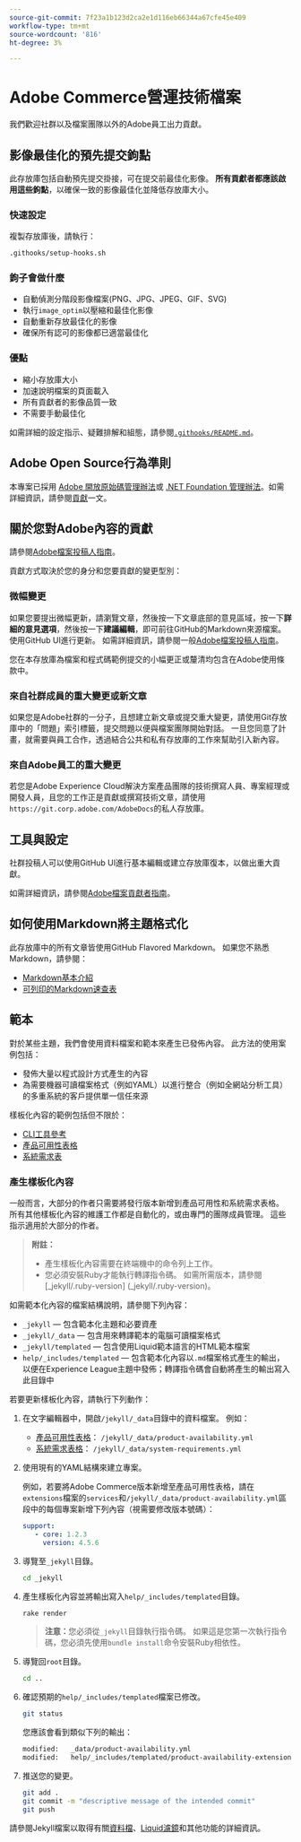 ```yaml
---
source-git-commit: 7f23a1b123d2ca2e1d116eb66344a67cfe45e409
workflow-type: tm+mt
source-wordcount: '816'
ht-degree: 3%

---
```

# Adobe Commerce營運技術檔案

我們歡迎社群以及檔案團隊以外的Adobe員工出力貢獻。

## 影像最佳化的預先提交鉤點

此存放庫包括自動預先提交掛接，可在提交前最佳化影像。 **所有貢獻者都應該啟用這些鉤點**，以確保一致的影像最佳化並降低存放庫大小。

### 快速設定

複製存放庫後，請執行：

```bash
.githooks/setup-hooks.sh
```

### 鉤子會做什麼

- 自動偵測分階段影像檔案(PNG、JPG、JPEG、GIF、SVG)
- 執行`image_optim`以壓縮和最佳化影像
- 自動重新存放最佳化的影像
- 確保所有認可的影像都已適當最佳化

### 優點

- 縮小存放庫大小
- 加速說明檔案的頁面載入
- 所有貢獻者的影像品質一致
- 不需要手動最佳化

如需詳細的設定指示、疑難排解和組態，請參閱[`.githooks/README.md`](.githooks/README.md)。

## Adobe Open Source行為準則

本專案已採用 [Adobe 開放原始碼管理辦法](code-of-conduct.md)或 [.NET Foundation 管理辦法](https://dotnetfoundation.org/code-of-conduct)。如需詳細資訊，請參閱[貢獻](contributing.md)一文。

## 關於您對Adobe內容的貢獻

請參閱[Adobe檔案投稿人指南](https://experienceleague.adobe.com/docs/contributor/contributor-guide/introduction.html?lang=zh-Hant)。

貢獻方式取決於您的身分和您要貢獻的變更型別：

### 微幅變更

如果您要提出微幅更新，請瀏覽文章，然後按一下文章底部的意見區域，按一下&#x200B;**詳細的意見選項**，然後按一下&#x200B;**建議編輯**，即可前往GitHub的Markdown來源檔案。 使用GitHub UI進行更新。 如需詳細資訊，請參閱一般[Adobe檔案投稿人指南](https://experienceleague.adobe.com/docs/contributor/contributor-guide/introduction.html?lang=zh-Hant)。

您在本存放庫為檔案和程式碼範例提交的小幅更正或釐清均包含在Adobe使用條款中。

### 來自社群成員的重大變更或新文章

如果您是Adobe社群的一分子，且想建立新文章或提交重大變更，請使用Git存放庫中的「問題」索引標籤，提交問題以便與檔案團隊開始對話。 一旦您同意了計畫，就需要與員工合作，透過結合公共和私有存放庫的工作來幫助引入新內容。

### 來自Adobe員工的重大變更

若您是Adobe Experience Cloud解決方案產品團隊的技術撰寫人員、專案經理或開發人員，且您的工作正是貢獻或撰寫技術文章，請使用`https://git.corp.adobe.com/AdobeDocs`的私人存放庫。

<!--Employees from other parts of the Adobe world should use the public repo for minor updates.-->

## 工具與設定

社群投稿人可以使用GitHub UI進行基本編輯或建立存放庫復本，以做出重大貢獻。

如需詳細資訊，請參閱[Adobe檔案貢獻者指南](https://experienceleague.adobe.com/docs/contributor/contributor-guide/introduction.html?lang=zh-Hant)。

## 如何使用Markdown將主題格式化

此存放庫中的所有文章皆使用GitHub Flavored Markdown。 如果您不熟悉Markdown，請參閱：

- [Markdown基本介紹](https://help.github.com/articles/getting-started-with-writing-and-formatting-on-github/)
- [可列印的Markdown速查表](https://guides.github.com/pdfs/markdown-cheatsheet-online.pdf)

## 範本

對於某些主題，我們會使用資料檔案和範本來產生已發佈內容。 此方法的使用案例包括：

- 發佈大量以程式設計方式產生的內容
- 為需要機器可讀檔案格式（例如YAML）以進行整合（例如全網站分析工具）的多重系統的客戶提供單一信任來源

樣板化內容的範例包括但不限於：

- [CLI工具參考](https://experienceleague.adobe.com/docs/commerce-operations/reference/commerce-on-premises.html)
- [產品可用性表格](https://experienceleague.adobe.com/docs/commerce-operations/release/product-availability.html?lang=zh-Hant)
- [系統需求表](https://experienceleague.adobe.com/docs/commerce-operations/installation-guide/system-requirements.html?lang=zh-Hant)

### 產生樣板化內容

一般而言，大部分的作者只需要將發行版本新增到產品可用性和系統需求表格。 所有其他樣板化內容的維護工作都是自動化的，或由專門的團隊成員管理。 這些指示適用於大部分的作者。

>**附註：**
>
>- 產生樣板化內容需要在終端機中的命令列上工作。
>- 您必須安裝Ruby才能執行轉譯指令碼。 如需所需版本，請參閱[_jekyll/.ruby-version] (_jekyll/.ruby-version)。

如需範本化內容的檔案結構說明，請參閱下列內容：

- `_jekyll` — 包含範本化主題和必要資產
- `_jekyll/_data` — 包含用來轉譯範本的電腦可讀檔案格式
- `_jekyll/templated` — 包含使用Liquid範本語言的HTML範本檔案
- `help/_includes/templated` — 包含範本化內容以`.md`檔案格式產生的輸出，以便在Experience League主題中發佈；轉譯指令碼會自動將產生的輸出寫入此目錄中

若要更新樣板化內容，請執行下列動作：

1. 在文字編輯器中，開啟`/jekyll/_data`目錄中的資料檔案。 例如：

   - [產品可用性表格](https://experienceleague.adobe.com/docs/commerce-operations/release/product-availability.html?lang=zh-Hant)： `/jekyll/_data/product-availability.yml`
   - [系統需求表格](https://experienceleague.adobe.com/docs/commerce-operations/installation-guide/system-requirements.html?lang=zh-Hant)： `/jekyll/_data/system-requirements.yml`

1. 使用現有的YAML結構來建立專案。

   例如，若要將Adobe Commerce版本新增至產品可用性表格，請在`extensions`檔案的`services`和`/jekyll/_data/product-availability.yml`區段中的每個專案新增下列內容（視需要修改版本號碼）：

   ```yaml
   support:
      - core: 1.2.3
        version: 4.5.6
   ```

1. 導覽至`_jekyll`目錄。

   ```bash
   cd _jekyll
   ```

1. 產生樣板化內容並將輸出寫入`help/_includes/templated`目錄。

   ```bash
   rake render
   ```

   >**注意：**&#x200B;您必須從`_jekyll`目錄執行指令碼。 如果這是您第一次執行指令碼，您必須先使用`bundle install`命令安裝Ruby相依性。

1. 導覽回`root`目錄。

   ```bash
   cd ..
   ```

1. 確認預期的`help/_includes/templated`檔案已修改。

   ```bash
   git status
   ```

   您應該會看到類似下列的輸出：

   ```bash
   modified:   _data/product-availability.yml
   modified:   help/_includes/templated/product-availability-extensions.md
   ```

1. 推送您的變更。

   ```bash
   git add .
   git commit -m "descriptive message of the intended commit"
   git push
   ```

請參閱Jekyll檔案以取得有關[資料檔](https://jekyllrb.com/docs/datafiles)、[Liquid濾鏡](https://jekyllrb.com/docs/liquid/filters/)和其他功能的詳細資訊。
